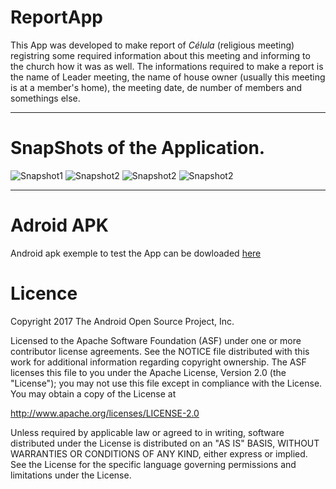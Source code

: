 # ReportApp
This App was developed to make report of _Célula_ (religious meeting) registring some required information about this meeting and informing to the church how it was as well. The informations required to make a report is the name of Leader meeting, the name of house owner (usually this meeting is at a member's home), the meeting date, de number of members and somethings else.

---

# SnapShots of the Application.
![Snapshot1](./SnapShots/listActivity.jpeg)
![Snapshot2](./SnapShots/addReportActivity.jpeg)
![Snapshot2](./SnapShots/cardListActivity.jpeg)
![Snapshot2](./SnapShots/detailsActivity.jpeg)

---

# Adroid APK
Android apk exemple to test the App can be dowloaded [here](./CelulaReport/app/build/outputs/apk/debug/app-debug.apk)
# Licence
Copyright 2017 The Android Open Source Project, Inc.

Licensed to the Apache Software Foundation (ASF) under one or more contributor
license agreements.  See the NOTICE file distributed with this work for
additional information regarding copyright ownership.  The ASF licenses this
file to you under the Apache License, Version 2.0 (the "License"); you may not
use this file except in compliance with the License.  You may obtain a copy of
the License at

http://www.apache.org/licenses/LICENSE-2.0

Unless required by applicable law or agreed to in writing, software
distributed under the License is distributed on an "AS IS" BASIS, WITHOUT
WARRANTIES OR CONDITIONS OF ANY KIND, either express or implied.  See the
License for the specific language governing permissions and limitations under
the License.


